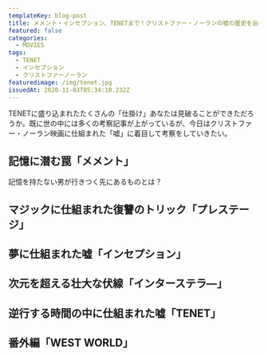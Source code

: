 ```yaml
---
templateKey: blog-post
title: メメント・インセプション、TENETまで！クリストファー・ノーランの嘘の歴史を辿る。
featured: false
categories:
  - MOVIES
tags:
  - TENET
  - インセプション
  - クリストファーノーラン
featuredimage: /img/tenet.jpg
issuedAt: 2020-11-03T05:34:10.232Z
---
```

TENETに盛り込まれたたくさんの「仕掛け」あなたは見破ることができただろうか。既に世の中には多くの考察記事が上がっているが、今日はクリストファー・ノーラン映画に仕組まれた「嘘」に着目して考察をしていきたい。

## 記憶に潜む罠「メメント」

記憶を持たない男が行きつく先にあるものとは？

## マジックに仕組まれた復讐のトリック「プレステージ」

## 夢に仕組まれた嘘「インセプション」

## 次元を超える壮大な伏線「インターステラ―」

## 逆行する時間の中に仕組まれた嘘「TENET」

## 番外編「WEST WORLD」
